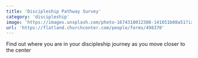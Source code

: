 ```yaml
---
title: 'Discipleship Pathway Survey'
category: 'discipleship'
image: 'https://images.unsplash.com/photo-1674318012388-141651b08a51?ixlib=rb-4.0.3&ixid=MnwxMjA3fDB8MHxwaG90by1wYWdlfHx8fGVufDB8fHx8&auto=format&fit=crop&w=450&q=80'
url: 'https://flatland.churchcenter.com/people/forms/498370'
---
```


Find out where you are in your discipleship journey as you move closer to the center
